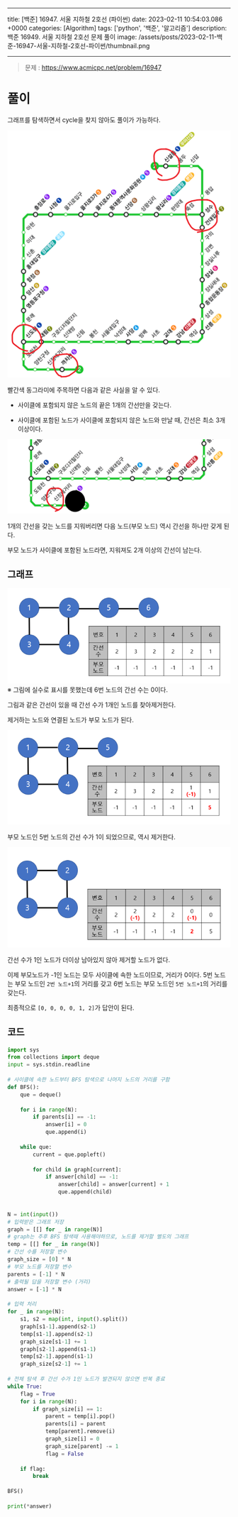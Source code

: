 

---
title: [백준] 16947. 서울 지하철 2호선 (파이썬)
date: 2023-02-11 10:54:03.086 +0000
categories: [Algorithm]
tags: ['python', '백준', '알고리즘']
description: 백준 16949. 서울 지하철 2호선 문제 풀이
image: /assets/posts/2023-02-11-백준-16947-서울-지하철-2호선-파이썬/thumbnail.png

---

> 문제 : https://www.acmicpc.net/problem/16947

# 풀이

그래프를 탐색하면서 cycle을 찾지 않아도 풀이가 가능하다.

![img](/assets/posts/2023-02-11-백준-16947-서울-지하철-2호선-파이썬/img0.png)

빨간색 동그라미에 주목하면 다음과 같은 사실을 알 수 있다.

- 사이클에 포함되지 않은 노드의 끝은 1개의 간선만을 갖는다.

- 사이클에 포함된 노드가 사이클에 포함되지 않은 노드와 만날 때, 간선은 최소 3개 이상이다.

![img](/assets/posts/2023-02-11-백준-16947-서울-지하철-2호선-파이썬/img1.png)

1개의 간선을 갖는 노드를 지워버리면 
다음 노드(부모 노드) 역시 간선을 하나만 갖게 된다.

부모 노드가 사이클에 포함된 노드라면, 
지워져도 2개 이상의 간선이 남는다.

## 그래프

![img](/assets/posts/2023-02-11-백준-16947-서울-지하철-2호선-파이썬/img2.png)
※ 그림에 실수로 표시를 못했는데 6번 노드의 간선 수는 0이다.

그림과 같은 간선이 있을 때 간선 수가 1개인 노드를 찾아제거한다.

제거하는 노드와 연결된 노드가 부모 노드가 된다.

![img](/assets/posts/2023-02-11-백준-16947-서울-지하철-2호선-파이썬/img3.png)

부모 노드인 5번 노드의 간선 수가 1이 되었으므로, 역시 제거한다.

![img](/assets/posts/2023-02-11-백준-16947-서울-지하철-2호선-파이썬/img4.png)

간선 수가 1인 노드가 더이상 남아있지 않아 제거할 노드가 없다.

이제 부모노드가 -1인 노드는 모두 사이클에 속한 노드이므로, 거리가 0이다.
5번 노드는 부모 노드인 `2번 노드+1`의 거리를 갖고
6번 노드는 부모 노드인 `5번 노드+1`의 거리를 갖는다.

최종적으로 `[0, 0, 0, 0, 1, 2]`가 답안이 된다.

## 코드

```python
import sys
from collections import deque
input = sys.stdin.readline

# 사이클에 속한 노드부터 BFS 탐색으로 나머지 노드의 거리를 구함
def BFS():
    que = deque()

    for i in range(N):
        if parents[i] == -1:
            answer[i] = 0
            que.append(i)

    while que:
        current = que.popleft()

        for child in graph[current]:
            if answer[child] == -1:
                answer[child] = answer[current] + 1
                que.append(child)


N = int(input())
# 입력받은 그래프 저장
graph = [[] for _ in range(N)]
# graph는 추후 BFS 탐색때 사용해야하므로, 노드를 제거할 별도의 그래프
temp = [[] for _ in range(N)]
# 간선 수를 저장할 변수
graph_size = [0] * N
# 부모 노드를 저장할 변수
parents = [-1] * N
# 출력될 답을 저장할 변수 (거리)
answer = [-1] * N

# 입력 처리
for _ in range(N):
    s1, s2 = map(int, input().split())
    graph[s1-1].append(s2-1)
    temp[s1-1].append(s2-1)
    graph_size[s1-1] += 1
    graph[s2-1].append(s1-1)
    temp[s2-1].append(s1-1)
    graph_size[s2-1] += 1

# 전체 탐색 후 간선 수가 1인 노드가 발견되지 않으면 반복 종료
while True:
    flag = True
    for i in range(N):
        if graph_size[i] == 1:
            parent = temp[i].pop()
            parents[i] = parent
            temp[parent].remove(i)
            graph_size[i] = 0
            graph_size[parent] -= 1
            flag = False

    if flag:
        break

BFS()

print(*answer)
```





        